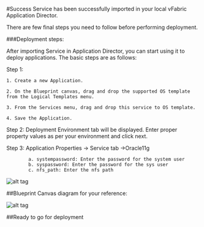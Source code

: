 #Success
Service has been successfully imported in your local vFabric Application Director. 

There are few final steps you need to follow before performing deployment.

###Deployment steps:

After importing Service in Application Director, you can start using it to deploy applications. The basic steps are as follows:

Step 1:

	1. Create a new Application.
	 
    2. On the Blueprint canvas, drag and drop the supported OS template from the Logical Templates menu.

    3. From the Services menu, drag and drop this service to OS template.

    4. Save the Application.
    
Step 2: Deployment Environment tab will be displayed. Enter proper property values as per your environment and click next.

Step 3: Application Properties -> Service tab ->Oracle11g

			a. systempassword: Enter the password for the system user
			b. syspassword: Enter the password for the sys user
			c. nfs_path: Enter the nfs path
			
![alt tag](https://raw.github.com/vmware-applicationdirector/solutions-import-beta/Oracle-Database-11g-Service-50/Oracle-Database-11g-Service_properties.jpg)
	

##Blueprint Canvas diagram for your reference: 


![alt tag](https://raw.github.com/vmware-applicationdirector/solutions-import-beta/Oracle-Database-11g-Service-50/Oracle-Database-11g-Servic-Canvas.png)


##Ready to go for deployment




 








